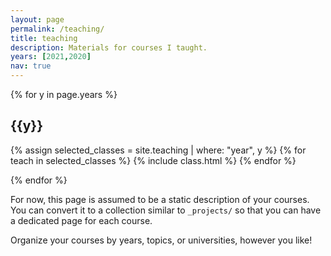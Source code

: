 ```yaml
---
layout: page
permalink: /teaching/
title: teaching
description: Materials for courses I taught.
years: [2021,2020]
nav: true
---
```



<div class="teaching">
  {% for y in page.years %} 
  <h2 class="year">{{y}}</h2>
  <!-- Display classes-->
      <!-- Generate cards for each class-->
	  {% assign selected_classes = site.teaching | where: "year", y %}
          {% for teach in selected_classes %}
                    {% include class.html %}
          {% endfor %}

 {% endfor %}
</div>

	  

For now, this page is assumed to be a static description of your courses. You can convert it to a collection similar to `_projects/` so that you can have a dedicated page for each course.

Organize your courses by years, topics, or universities, however you like!
